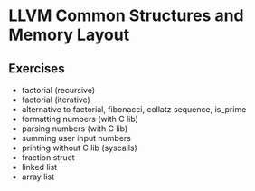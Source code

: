 # LLVM Common Structures and Memory Layout


## Exercises

- factorial (recursive)
- factorial (iterative)
- alternative to factorial, fibonacci, collatz sequence, is_prime
- formatting numbers (with C lib)
- parsing numbers (with C lib)
- summing user input numbers
- printing without C lib (syscalls)
- fraction struct
- linked list
- array list
